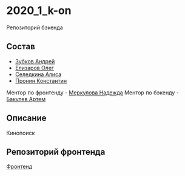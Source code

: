 # 2020_1_k-on

Репозиторий бэкенда

## Состав

- [Зубков Андрей](https://github.com/DronBrigadir)
- [Елизаров Олег](https://github.com/OlegElizarov)
- [Селедкина Алиса](https://github.com/AliceSitedge)
- [Пронин Константин](https://github.com/KonstantinPronin)

Ментор по фронтенду - [Меркулова Надежда](https://github.com/crueltycute)
Ментор по бэкенду - [Бакулев Артем](https://github.com/artbakulev)

## Описание

Кинопоиск

## Репозиторий фронтенда
 
[Фронтенд](https://github.com/frontend-park-mail-ru/2020_1_k-on)
